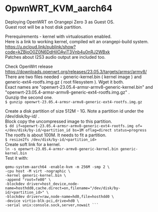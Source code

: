 # OpwnWRT_KVM_aarch64

Deploying OpenWRT on Orangepi Zero 3 as Guest OS.  
  Guest root will be a host disk partition.  

Prerequirements - kernel with virtualosation enabled.  
Here is a link to working kernel, compiled wit an orangepi-build  system.  
https://u.pcloud.link/publink/show?code=kZBjoO0Z0N6DdHilOAyiT3Vnb4u0nRJ2WBxk  
Patches about I2S3 audio output are included too.  



  Check OpenWrt release https://downloads.openwrt.org/releases/23.05.3/targets/armsr/armv8/  
  There are two files needed - generic-kernel.bin ( kernel image ) and  
  generic-ext4-rootfs.img.gz ( root filesystem ). Wget it both.  
  Exact names are "openwrt-23.05.4-armsr-armv8-generic-kernel.bin" and  
  "openwrt-23.05.4-armsr-armv8-generic-ext4-rootfs.img.gz" .  
  Gunzip the second one.  
  ``` $ gunzip openwrt-23.05.4-armsr-armv8-generic-ext4-rootfs.img.gz ```  
  
  Create a disk partition of size 512M - 1G. Note a partition id under the /dev/disk/by-id/ .  
  Block copy the uncompressed image to this partition.  
  ``` $ dd if=openwrt-23.05.4-armsr-armv8-generic-ext4-rootfs.img of=</dev/disk/by-id/<partition_id bs=1M oflag=direct status=progress ```  
  The rootfs is about 100M. It needs to fit a partition.  
  ``` $ resize2fs /dev/disk/by-id/<partition_id> ```  
  Create soft link for a kernel.  
  ``` ln -s openwrt-23.05.4-armsr-armv8-generic-kernel.bin generic-kernel.bin ```  
  Test it with:  
  ```
 qemu-system-aarch64 -enable-kvm -m 256M -smp 2 \
-cpu host -M virt -nographic \
-kernel generic-kernel.bin \
-append "root=fe00" \
-blockdev driver=host_device,node-name=hosthdd0,cache.direct=on,filename="/dev/disk/by-id/<partition_id>" \
-blockdev driver=raw,node-name=hd0,file=hosthdd0 \
-device virtio-blk-pci,drive=hd0 \
-serial unix:console.sock,server,nowait ```  
